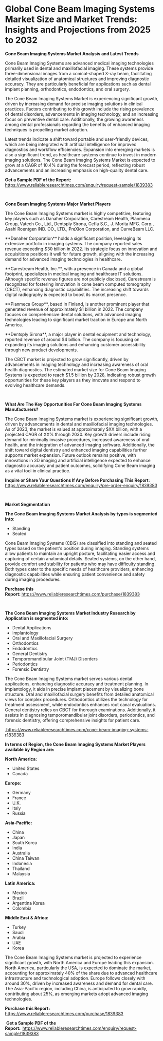 <p><h1>Global Cone Beam Imaging Systems Market Size and Market Trends: Insights and Projections from 2025 to 2032</h1></p><p><strong>Cone Beam Imaging Systems Market Analysis and Latest Trends</strong></p>
<p><p>Cone Beam Imaging Systems are advanced medical imaging technologies primarily used in dental and maxillofacial imaging. These systems provide three-dimensional images from a conical-shaped X-ray beam, facilitating detailed visualization of anatomical structures and improving diagnostic accuracy. They are particularly beneficial for applications such as dental implant planning, orthodontics, endodontics, and oral surgery.</p><p>The Cone Beam Imaging Systems Market is experiencing significant growth, driven by increasing demand for precise imaging solutions in clinical practices. Factors contributing to this growth include the rising prevalence of dental disorders, advancements in imaging technology, and an increasing focus on preventive dental care. Additionally, the growing awareness among dental professionals regarding the benefits of enhanced imaging techniques is propelling market adoption.</p><p>Latest trends indicate a shift toward portable and user-friendly devices, which are being integrated with artificial intelligence for improved diagnostics and workflow efficiencies. Expansion into emerging markets is also a significant trend, as healthcare systems continue to invest in modern imaging solutions. The Cone Beam Imaging Systems Market is expected to grow at a CAGR of 10.4% during the forecast period, reflecting robust advancements and an increasing emphasis on high-quality dental care.</p></p>
<p><strong>Get a Sample PDF of the Report:&nbsp;</strong> <a href="https://www.reliableresearchtimes.com/enquiry/request-sample/1839383?utm_campaign=2627&utm_medium=2&utm_source=Github&utm_content=ia&utm_term=14042025&utm_id=cone-beam-imaging-systems">https://www.reliableresearchtimes.com/enquiry/request-sample/1839383</a></p>
<p>&nbsp;</p>
<p><strong>Cone Beam Imaging Systems Major Market Players</strong></p>
<p><p>The Cone Beam Imaging Systems market is highly competitive, featuring key players such as Danaher Corporation, Carestream Health, Planmeca Group, Vatech Co., Ltd., Dentsply Sirona, Cefla S.C., J. Morita MFG. Corp., Asahi Roentgen IND. CO., LTD., PreXion Corporation, and CurveBeam LLC.</p><p>**Danaher Corporation** holds a significant position, leveraging its extensive portfolio in imaging systems. The company reported sales revenue exceeding $30 billion in 2022. Its strategic focus on innovation and acquisitions positions it well for future growth, aligning with the increasing demand for advanced imaging technologies in healthcare.</p><p>**Carestream Health, Inc.**, with a presence in Canada and a global footprint, specializes in medical imaging and healthcare IT solutions. Although specific revenue figures are not publicly disclosed, Carestream is recognized for fostering innovation in cone beam computed tomography (CBCT), enhancing diagnostic capabilities. The increasing shift towards digital radiography is expected to boost its market presence.</p><p>**Planmeca Group**, based in Finland, is another prominent player that generated revenue of approximately $1 billion in 2022. The company focuses on comprehensive dental solutions, with advanced imaging technologies leading to significant market traction in Europe and North America.</p><p>**Dentsply Sirona**, a major player in dental equipment and technology, reported revenue of around $4 billion. The company is focusing on expanding its imaging solutions and enhancing customer accessibility through new product developments.</p><p>The CBCT market is projected to grow significantly, driven by advancements in imaging technology and increasing awareness of oral health diagnostics. The estimated market size for Cone Beam Imaging Systems is expected to reach $1.5 billion by 2028, indicating robust growth opportunities for these key players as they innovate and respond to evolving healthcare demands.</p></p>
<p>&nbsp;</p>
<p><strong>What Are The Key Opportunities For Cone Beam Imaging Systems Manufacturers?</strong></p>
<p><p>The Cone Beam Imaging Systems market is experiencing significant growth, driven by advancements in dental and maxillofacial imaging technologies. As of 2023, the market is valued at approximately $XX billion, with a projected CAGR of XX% through 2030. Key growth drivers include rising demand for minimally invasive procedures, increased awareness of oral health, and the integration of advanced imaging software. Additionally, the shift toward digital dentistry and enhanced imaging capabilities further supports market expansion. Future outlook remains positive, with innovations in 3D imaging and artificial intelligence expected to enhance diagnostic accuracy and patient outcomes, solidifying Cone Beam imaging as a vital tool in clinical practice.</p></p>
<p><strong>Inquire or Share Your Questions If Any Before Purchasing This Report:</strong> <a href="https://www.reliableresearchtimes.com/enquiry/pre-order-enquiry/1839383?utm_campaign=2627&utm_medium=2&utm_source=Github&utm_content=ia&utm_term=14042025&utm_id=cone-beam-imaging-systems">https://www.reliableresearchtimes.com/enquiry/pre-order-enquiry/1839383</a></p>
<p>&nbsp;</p>
<p><strong>Market Segmentation</strong></p>
<p><strong>The Cone Beam Imaging Systems Market Analysis by types is segmented into:</strong></p>
<p><ul><li>Standing</li><li>Seated</li></ul></p>
<p><p>Cone Beam Imaging Systems (CBIS) are classified into standing and seated types based on the patient's position during imaging. Standing systems allow patients to maintain an upright posture, facilitating easier access and capturing of certain anatomical details. Seated systems, on the other hand, provide comfort and stability for patients who may have difficulty standing. Both types cater to the specific needs of healthcare providers, enhancing diagnostic capabilities while ensuring patient convenience and safety during imaging procedures.</p></p>
<p><strong>Purchase this Report:&nbsp;</strong><a href="https://www.reliableresearchtimes.com/purchase/1839383?utm_campaign=2627&utm_medium=2&utm_source=Github&utm_content=ia&utm_term=14042025&utm_id=cone-beam-imaging-systems">https://www.reliableresearchtimes.com/purchase/1839383</a></p>
<p>&nbsp;</p>
<p><strong>The Cone Beam Imaging Systems Market Industry Research by Application is segmented into:</strong></p>
<p><ul><li>Dental Applications</li><li>Implantology</li><li>Oral and Maxillofacial Surgery</li><li>Orthodontics</li><li>Endodontics</li><li>General Dentistry</li><li>Temporomandibular Joint (TMJ) Disorders</li><li>Periodontics</li><li>Forensic Dentistry</li></ul></p>
<p><p>The Cone Beam Imaging Systems market serves various dental applications, enhancing diagnostic accuracy and treatment planning. In implantology, it aids in precise implant placement by visualizing bone structure. Oral and maxillofacial surgery benefits from detailed anatomical views for complex procedures. Orthodontics utilizes the technology for treatment assessment, while endodontics enhances root canal evaluations. General dentistry relies on CBCT for thorough examinations. Additionally, it assists in diagnosing temporomandibular joint disorders, periodontics, and forensic dentistry, offering comprehensive insights for patient care.</p></p>
<p><a href="https://www.reliableresearchtimes.com/cone-beam-imaging-systems-r1839383?utm_campaign=2627&utm_medium=2&utm_source=Github&utm_content=ia&utm_term=14042025&utm_id=cone-beam-imaging-systems">&nbsp;https://www.reliableresearchtimes.com/cone-beam-imaging-systems-r1839383</a></p>
<p><strong>In terms of Region, the Cone Beam Imaging Systems Market Players available by Region are:</strong></p>
<p>
    <p> <strong> North America: </strong>
        <ul>
            <li>United States</li>
            <li>Canada</li>
        </ul>
        </p> 
    <p> <strong> Europe: </strong>
        <ul>
            <li>Germany</li>
            <li>France</li>
            <li>U.K.</li>
            <li>Italy</li>
            <li>Russia</li>
        </ul>
        </p> 
    <p> <strong> Asia-Pacific: </strong>
        <ul>
            <li>China</li>
            <li>Japan</li>
            <li>South Korea</li>
            <li>India</li>
            <li>Australia</li>
            <li>China Taiwan</li>
            <li>Indonesia</li>
            <li>Thailand</li>
            <li>Malaysia</li>
        </ul>
        </p> 
    <p> <strong> Latin America: </strong>
        <ul>
            <li>Mexico</li>
            <li>Brazil</li>
            <li>Argentina Korea</li>
            <li>Colombia</li>
        </ul>
        </p> 
    <p> <strong> Middle East & Africa: </strong>
        <ul>
            <li>Turkey</li>
            <li>Saudi</li>
            <li>Arabia</li>
            <li>UAE</li>
            <li>Korea</li>
        </ul>
    </p>
    </p>
<p><p>The Cone Beam Imaging Systems market is projected to experience significant growth, with North America and Europe leading this expansion. North America, particularly the USA, is expected to dominate the market, accounting for approximately 40% of the share due to advanced healthcare infrastructure and technological adoption. Europe follows closely with around 30%, driven by increased awareness and demand for dental care. The Asia-Pacific region, including China, is anticipated to grow rapidly, contributing about 25%, as emerging markets adopt advanced imaging technologies.</p></p>
<p><strong>Purchase this Report: </strong><a href="https://www.reliableresearchtimes.com/purchase/1839383?utm_campaign=2627&utm_medium=2&utm_source=Github&utm_content=ia&utm_term=14042025&utm_id=cone-beam-imaging-systems">https://www.reliableresearchtimes.com/purchase/1839383</a></p>
<p>&nbsp;<strong>Get a Sample PDF of the Report:&nbsp;&nbsp;</strong><a href="https://www.reliableresearchtimes.com/enquiry/request-sample/1839383?utm_campaign=2627&utm_medium=2&utm_source=Github&utm_content=ia&utm_term=14042025&utm_id=cone-beam-imaging-systems">https://www.reliableresearchtimes.com/enquiry/request-sample/1839383</a></p>
<p><strong></strong></p>
<p><p></p><p></p><p></p></p>
